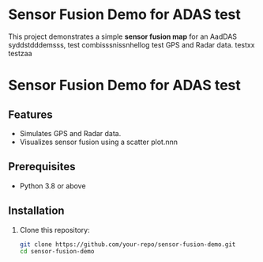 # Sensor Fusion Demo for ADAS test

This project demonstrates a simple **sensor fusion map** for an AadDAS syddstdddemsss, test combisssnissnhellog test GPS and Radar data. testxx testzaa
# Sensor Fusion Demo for ADAS test

## Features
- Simulates GPS and Radar data.
- Visualizes sensor fusion using a scatter plot.nnn

## Prerequisites
- Python 3.8 or above

## Installation
1. Clone this repository:
   ```bash
   git clone https://github.com/your-repo/sensor-fusion-demo.git
   cd sensor-fusion-demo
